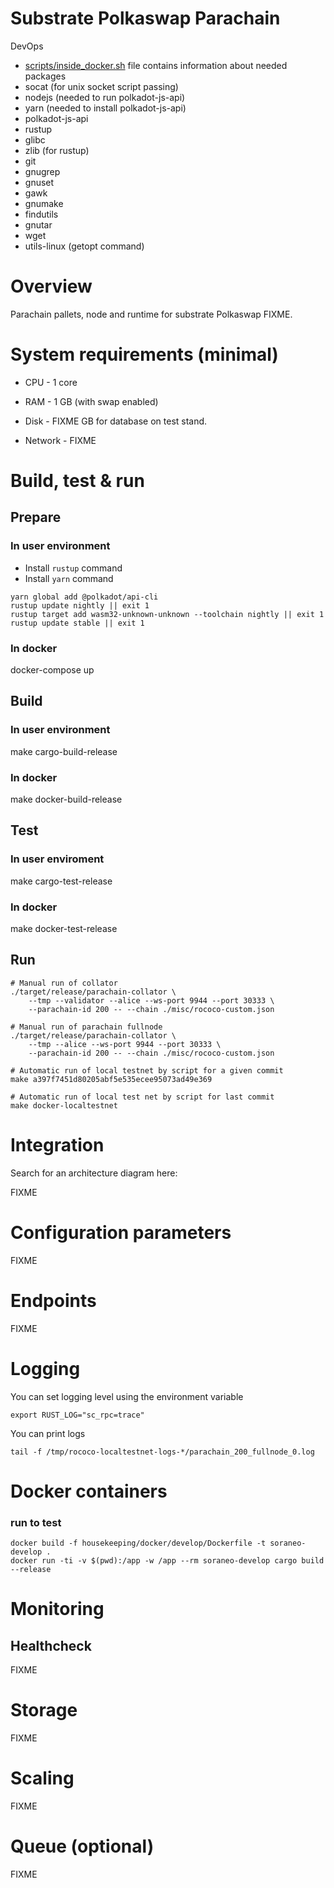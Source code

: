 # Substrate Polkaswap Parachain



DevOps

* [scripts/inside_docker.sh](scripts/inside_docker.sh) file contains information about needed packages
* socat (for unix socket script passing)
* nodejs (needed to run polkadot-js-api)
* yarn (needed to install polkadot-js-api)
* polkadot-js-api
* rustup
* glibc
* zlib (for rustup)
* git
* gnugrep
* gnuset
* gawk
* gnumake
* findutils
* gnutar
* wget
* utils-linux (getopt command)



# Overview

Parachain pallets, node and runtime for substrate Polkaswap
FIXME.



# System requirements (minimal)

* CPU - 1 core

* RAM - 1 GB (with swap enabled)

* Disk - FIXME GB for database on test stand.

* Network - FIXME

# Build, test & run

## Prepare

### In user environment
* Install `rustup` command
* Install `yarn` command

```
yarn global add @polkadot/api-cli
rustup update nightly || exit 1
rustup target add wasm32-unknown-unknown --toolchain nightly || exit 1
rustup update stable || exit 1
```

### In docker
docker-compose up


## Build

### In user environment
make cargo-build-release

### In docker
make docker-build-release



## Test

### In user enviroment
make cargo-test-release

### In docker
make docker-test-release



## Run

```
# Manual run of collator
./target/release/parachain-collator \
    --tmp --validator --alice --ws-port 9944 --port 30333 \
    --parachain-id 200 -- --chain ./misc/rococo-custom.json
```

```
# Manual run of parachain fullnode
./target/release/parachain-collator \
    --tmp --alice --ws-port 9944 --port 30333 \
    --parachain-id 200 -- --chain ./misc/rococo-custom.json
```

```
# Automatic run of local testnet by script for a given commit
make a397f7451d80205abf5e535ecee95073ad49e369
```

```
# Automatic run of local test net by script for last commit
make docker-localtestnet
```



# Integration

Search for an architecture diagram here:

FIXME



# Configuration parameters

FIXME



# Endpoints

FIXME





# Logging

You can set logging level using the environment variable

```export RUST_LOG="sc_rpc=trace"```

You can print logs

```tail -f /tmp/rococo-localtestnet-logs-*/parachain_200_fullnode_0.log```


# Docker containers

### run to test
```
docker build -f housekeeping/docker/develop/Dockerfile -t soraneo-develop .
docker run -ti -v $(pwd):/app -w /app --rm soraneo-develop cargo build --release
```


# Monitoring

## Healthcheck

FIXME



# Storage

FIXME



# Scaling

FIXME



# Queue (optional)

FIXME

